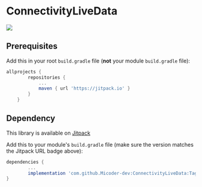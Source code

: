 # ConnectivityLiveData
[![](https://jitpack.io/v/Micoder-dev/ConnectivityLiveData.svg)](https://jitpack.io/#Micoder-dev/ConnectivityLiveData)

## Prerequisites

Add this in your root `build.gradle` file (**not** your module `build.gradle` file):

```gradle
allprojects {
		repositories {
			...
			maven { url 'https://jitpack.io' }
		}
	}
```

## Dependency

This library is available on [Jitpack](https://jitpack.io/#Micoder-dev/ConnectivityLiveData)

Add this to your module's `build.gradle` file (make sure the version matches the Jitpack URL badge above):

```gradle
dependencies {
        ...
        implementation 'com.github.Micoder-dev:ConnectivityLiveData:Tag'
}
```
